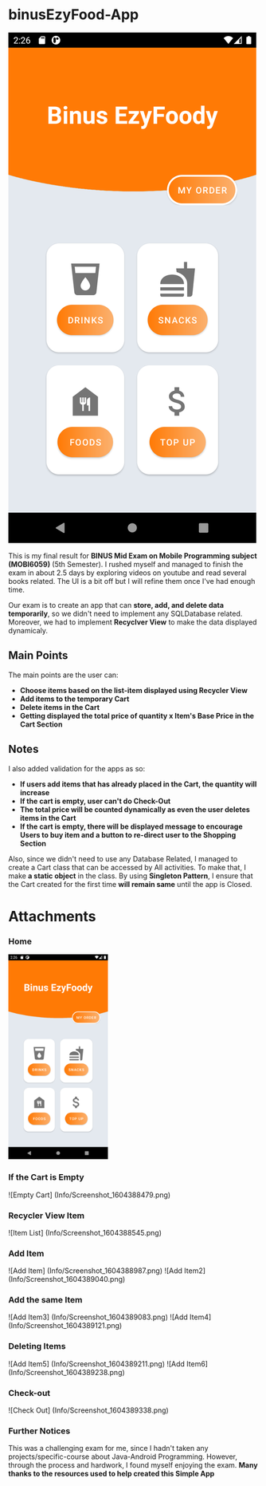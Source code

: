 # binusEzyFood-App

![Main_Page](Info/Screenshot_1604388414.png)

This is my final result for **BINUS Mid Exam on Mobile Programming subject (MOBI6059)** (5th Semester). I rushed myself and managed to finish the exam in about 2.5 days by exploring videos on youtube and read several books related. The UI is a bit off but I will refine them once I've had enough time.

Our exam is to create an app that can **store, add, and delete data temporarily**, so we didn't need to implement any SQLDatabase related. Moreover, we had to implement **Recyclver View** to make the data displayed dynamicaly.

## Main Points

The main points are the user can:
- **Choose items based on the list-item displayed using Recycler View**
- **Add items to the temporary Cart**
- **Delete items in the Cart**
- **Getting displayed the total price of quantity x Item's Base Price in the Cart Section**

## Notes

I also added validation for the apps as so:
- **If users add items that has already placed in the Cart, the quantity will increase**
- **If the cart is empty, user can't do Check-Out**
- **The total price will be counted dynamically as even the user deletes items in the Cart**
- **If the cart is empty, there will be displayed message to encourage Users to buy item and a button to re-direct user to the Shopping Section**

Also, since we didn't need to use any Database Related, I managed to create a Cart class that can be accessed by All activities. To make that, I make **a static object** in the class.
By using **Singleton Pattern**, I ensure that the Cart created for the first time **will remain same** until the app is Closed.

# Attachments

### Home
<img src="Info/Screenshot_1604388414.png" alt="drawing" width="200"/>

### If the Cart is Empty

![Empty Cart] (Info/Screenshot_1604388479.png)

### Recycler View Item

![Item List] (Info/Screenshot_1604388545.png)

### Add Item

![Add Item] (Info/Screenshot_1604388987.png)
![Add Item2] (Info/Screenshot_1604389040.png)

### Add the same Item
![Add Item3] (Info/Screenshot_1604389083.png)
![Add Item4] (Info/Screenshot_1604389121.png)

### Deleting Items
![Add Item5] (Info/Screenshot_1604389211.png)
![Add Item6] (Info/Screenshot_1604389238.png)

### Check-out
![Check Out] (Info/Screenshot_1604389338.png)

### Further Notices
This was a challenging exam for me, since I hadn't taken any projects/specific-course about Java-Android Programming. However, through the process and hardwork, I found myself enjoying the exam. **Many thanks to the resources used to help created this Simple App**



